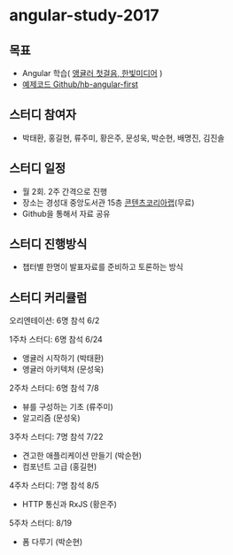 
angular-study-2017
===========

## 목표
  - Angular 학습( [앵귤러 첫걸음, 한빛미디어](http://book.naver.com/bookdb/book_detail.nhn?bid=12096305) )
  - [예제코드 Github/hb-angular-first](https://github.com/not-for-me/hb-angular-first)

## 스터디 참여자
  - 박태환, 홍길현, 류주미, 황은주, 문성욱, 박순현, 배명진, 김진솔

## 스터디 일정
  - 월 2회. 2주 간격으로 진행
  - 장소는 경성대 중앙도서관 15층 [콘텐츠코리아랩](http://map.naver.com/local/siteview.nhn?code=11592587)(무료)
  - Github을 통해서 자료 공유

## 스터디 진행방식
  - 챕터별 한명이 발표자료를 준비하고 토론하는 방식

## 스터디 커리큘럼
 오리엔테이션: 6명 참석 6/2

 1주차 스터디: 6명 참석  6/24
   - 앵귤러 시작하기 (박태환)
   - 앵귤러 아키텍처 (문성욱)

 2주차 스터디: 6명 참석 7/8
   - 뷰를 구성하는 기초 (류주미)
   - 알고리즘 (문성욱)

 3주차 스터디: 7명 참석 7/22
   - 견고한 애플리케이션 만들기 (박순현)
   - 컴포넌트 고급 (홍길현)

 4주차 스터디: 7명 참석 8/5
   - HTTP 통신과 RxJS (황은주)

 5주차 스터디: 8/19
   - 폼 다루기  (박순현)
